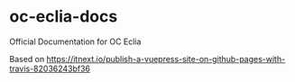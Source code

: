 # oc-eclia-docs
Official Documentation for OC Eclia

Based on https://itnext.io/publish-a-vuepress-site-on-github-pages-with-travis-82036243bf36
